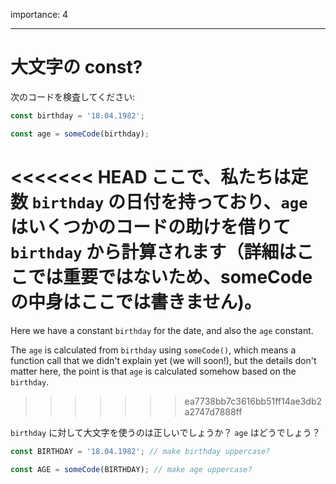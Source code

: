 importance: 4

---

# 大文字の const?

次のコードを検査してください:

```js
const birthday = '18.04.1982';

const age = someCode(birthday);
```

<<<<<<< HEAD
ここで、私たちは定数 `birthday` の日付を持っており、`age` はいくつかのコードの助けを借りて `birthday` から計算されます（詳細はここでは重要ではないため、someCodeの中身はここでは書きません)。
=======
Here we have a constant `birthday` for the date, and also the `age` constant.

The `age` is calculated from `birthday` using `someCode()`, which means a function call that we didn't explain yet (we will soon!), but the details don't matter here, the point is that `age` is calculated somehow based on the `birthday`.
>>>>>>> ea7738bb7c3616bb51ff14ae3db2a2747d7888ff


`birthday` に対して大文字を使うのは正しいでしょうか？ `age` はどうでしょう？

```js
const BIRTHDAY = '18.04.1982'; // make birthday uppercase?

const AGE = someCode(BIRTHDAY); // make age uppercase?
```
